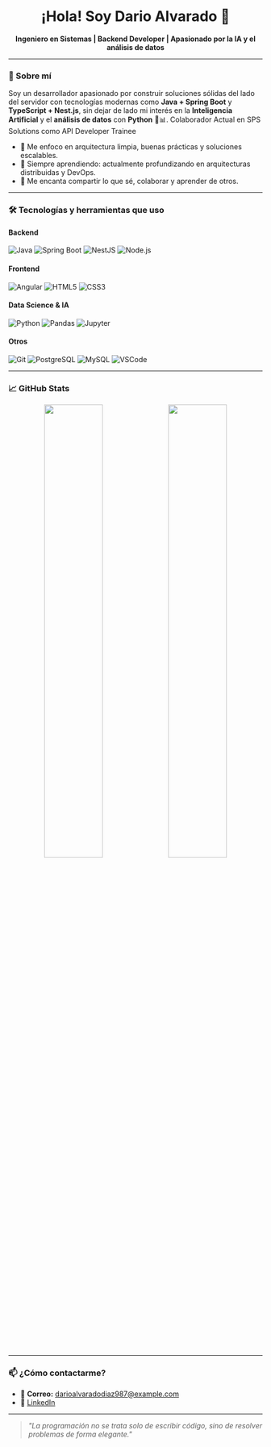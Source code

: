 <h1 align="center">¡Hola! Soy Dario Alvarado 👋</h1>

<p align="center">
  <b>Ingeniero en Sistemas | Backend Developer | Apasionado por la IA y el análisis de datos</b>
</p>

---

### 🚀 Sobre mí

Soy un desarrollador apasionado por construir soluciones sólidas del lado del servidor con tecnologías modernas como **Java + Spring Boot** y **TypeScript + Nest.js**, sin dejar de lado mi interés en la **Inteligencia Artificial** y el **análisis de datos** con **Python** 🧠📊.
Colaborador Actual en SPS Solutions como API Developer Trainee

- 🎯 Me enfoco en arquitectura limpia, buenas prácticas y soluciones escalables.
- 🧠 Siempre aprendiendo: actualmente profundizando en arquitecturas distribuidas y DevOps.
- 💬 Me encanta compartir lo que sé, colaborar y aprender de otros.

---

### 🛠️ Tecnologías y herramientas que uso

#### Backend
![Java](https://img.shields.io/badge/Java-007396?style=for-the-badge&logo=java&logoColor=white)
![Spring Boot](https://img.shields.io/badge/Spring_Boot-6DB33F?style=for-the-badge&logo=spring-boot&logoColor=white)
![NestJS](https://img.shields.io/badge/NestJS-E0234E?style=for-the-badge&logo=nestjs&logoColor=white)
![Node.js](https://img.shields.io/badge/Node.js-339933?style=for-the-badge&logo=nodedotjs&logoColor=white)

#### Frontend
![Angular](https://img.shields.io/badge/Angular-DD0031?style=for-the-badge&logo=angular&logoColor=white)
![HTML5](https://img.shields.io/badge/HTML5-E34F26?style=for-the-badge&logo=html5&logoColor=white)
![CSS3](https://img.shields.io/badge/CSS3-1572B6?style=for-the-badge&logo=css3&logoColor=white)

#### Data Science & IA
![Python](https://img.shields.io/badge/Python-3776AB?style=for-the-badge&logo=python&logoColor=white)
![Pandas](https://img.shields.io/badge/Pandas-150458?style=for-the-badge&logo=pandas&logoColor=white)
![Jupyter](https://img.shields.io/badge/Jupyter-F37626?style=for-the-badge&logo=jupyter&logoColor=white)

#### Otros
![Git](https://img.shields.io/badge/Git-F05032?style=for-the-badge&logo=git&logoColor=white)
![PostgreSQL](https://img.shields.io/badge/PostgreSQL-316192?style=for-the-badge&logo=postgresql&logoColor=white)
![MySQL](https://img.shields.io/badge/MySQL-005C84?style=for-the-badge&logo=mysql&logoColor=white)
![VSCode](https://img.shields.io/badge/VS_Code-007ACC?style=for-the-badge&logo=visual-studio-code&logoColor=white)

---

### 📈 GitHub Stats

<p align="center">
  <img width="48%" src="https://github-readme-stats.vercel.app/api?username=DarioAlvaDi&show_icons=true&theme=radical" />
  <img width="48%" src="https://github-readme-stats.vercel.app/api/top-langs/?username=DarioAlvaDi&layout=compact&theme=radical" />
</p>

---

### 📫 ¿Cómo contactarme?

- 📧 **Correo:** darioalvaradodiaz987@example.com  
- 💼 [LinkedIn](https://www.linkedin.com/in/dario-alvarado-diaz-4a1683258/)  
---

> *"La programación no se trata solo de escribir código, sino de resolver problemas de forma elegante."*
